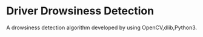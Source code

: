 # Driver Drowsiness Detection

A drowsiness detection algorithm developed by using OpenCV,dlib,Python3.

